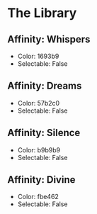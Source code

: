 # The Library

## Affinity: Whispers
- Color: 1693b9
- Selectable: False

## Affinity: Dreams
- Color: 57b2c0
- Selectable: False

## Affinity: Silence
- Color: b9b9b9
- Selectable: False

## Affinity: Divine
- Color: fbe462
- Selectable: False
